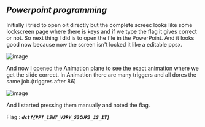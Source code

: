 ## ***Powerpoint programming***

Initially i tried to open oit directly but the complete screec looks like some lockscreen page where there is keys and if we type the flag it gives correct or not.
So next thing I did is to open the file in the PowerPoint. And it looks good now because now the screen isn't locked it like a editable ppsx.

![image](https://user-images.githubusercontent.com/78896740/118482768-d1245880-b732-11eb-8dc6-ede9653434c4.png)

And now I opened the Animation plane to see the exact animation where we get the slide correct. In Animation there are many triggers and all dores the same job.(triggres after 86)

![image](https://user-images.githubusercontent.com/78896740/118482931-0761d800-b733-11eb-8be1-cf90f5666645.png)

And I started pressing them manually and noted the flag.

 Flag : ***```dctf{PPT_1SNT_V3RY_S3CUR3_1S_1T}```***
